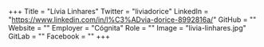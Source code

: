 +++
Title = "Lívia Linhares"
Twitter = "liviadorice"
LinkedIn = "https://www.linkedin.com/in/l%C3%ADvia-dorice-8992816a/"
GitHub = ""
Website = ""
Employer = "Cógnita"
Role = ""
Image = "livia-linhares.jpg"
GitLab = ""
Facebook = ""
+++
